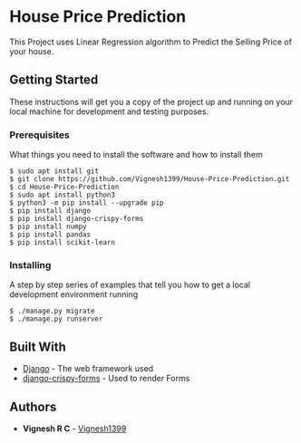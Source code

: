 # House Price Prediction

This Project uses Linear Regression algorithm to Predict the Selling Price of your house.

## Getting Started

These instructions will get you a copy of the project up and running on your local machine for development and testing purposes.

### Prerequisites

What things you need to install the software and how to install them

```
$ sudo apt install git
$ git clone https://github.com/Vignesh1399/House-Price-Prediction.git
$ cd House-Price-Prediction
$ sudo apt install python3
$ python3 -m pip install --upgrade pip
$ pip install django
$ pip install django-crispy-forms
$ pip install numpy
$ pip install pandas
$ pip install scikit-learn
```

### Installing

A step by step series of examples that tell you how to get a local development environment running

```
$ ./manage.py migrate
$ ./manage.py runserver
```

## Built With

* [Django](https://docs.djangoproject.com/en/3.0/) - The web framework used
* [django-crispy-forms](https://django-crispy-forms.readthedocs.io/en/latest/index.html) - Used to render Forms


## Authors

* **Vignesh R C** - [Vignesh1399](https://github.com/Vignesh1399)
